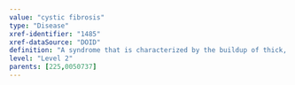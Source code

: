 ```yaml
---
value: "cystic fibrosis"
type: "Disease"
xref-identifier: "1485"
xref-dataSource: "DOID"
definition: "A syndrome that is characterized by the buildup of thick, sticky mucus that can damage many organs.|OMIM mapping confirmed by DO. [SN]."
level: "Level 2"
parents: [225,0050737]
---
```

